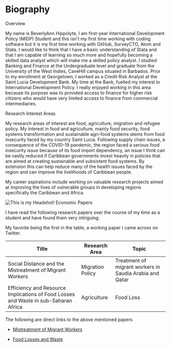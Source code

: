 # Biography

Overview

My name is BeverlyAnn Hippolyte, I am first-year International Development Policy (MIDP) Student and this isn't my first time working with coding software but it is my first time working with GitHub, SurveyCTO, Atom and Stata. I would like to think that I have a basic understanding of Stata and that I am capable of learning so much more and hopefully becoming a skilled data analyst which will make me a skilled policy analyst. I studied Banking and Finance at the Undergraduate level and graduate from the University of the West Indies, CaveHill campus situated in Barbados. Prior to my enrollment at Georgetown, I worked as a Credit Risk Analyst at the Saint Lucia Development Bank. My time at the Bank, fuelled my interest in International Development Policy. I really enjoyed working in this area because its purpose was to provided access to finance for higher risk citizens who would have very limited access to finance from commercial intermediaries.

Research Interest Areas

My research areas of interest are food, agriculture, migration and refugee policy. My interest in food and agriculture, mainly food security, food systems transformation and sustainable agri-food systems stems from food insecurity faced by my country Saint Lucia. Following supply chain issues, a consequence of the COVID-19 pandemic, the region faced a serious food insecurity issue because of its food import dependency, an issue I think can be vastly reduced if Caribbean governments invest heavily in policies that are aimed at creating sustainable and subsistent food systems. By extension this can help reduce many of the health issues faced by the region and can improve the livelihoods of Caribbean people.

My career aspirations include working on valuable research projects aimed at improving the lives of vulnerable groups in developing regions specifically the Caribbean and Africa.

![This is my Headshot!](https://user-images.githubusercontent.com/122580464/217128299-73fa65ee-5c91-4082-baf3-8ea149becdd3.png)
 Economic Papers

I have read the following research papers over the course of my time as a student and have found them very intriguing.

My favorite being the first in the table, a working paper I came across on Twitter.

| Title | Research Area | Topic |
| ---------- | ------------- |------- |
|Social Distance and the Mistreatment of Migrant Workers   | Migration Policy | Treatment of migrant workers in Saudia Arabia and Qatar|       
|Efficiency and Resource Implications of Food Losses and Waste in sub-Saharan Africa | Agriculture  | Food Loss |       

 The following are direct links to the above mentioned papers

* [Mistreatment of Migrant Workers](https://www.nber.org/papers/w30804)

* [Food Losses and Waste](https://journals.sagepub.com/doi/10.1177/00219096211020490)
